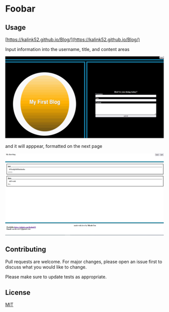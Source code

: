 # Foobar

## Usage
[https://kalink52.github.io/Blog/](https://kalink52.github.io/Blog/)

Input information into the username, title, and content areas 

![alt text](./assets/pictures/main.png)

and it will apppear, formatted on the next page


![alt text](./assets/pictures/blog.png)
## Contributing

Pull requests are welcome. For major changes, please open an issue first
to discuss what you would like to change.

Please make sure to update tests as appropriate.

## License

[MIT](https://choosealicense.com/licenses/mit/)